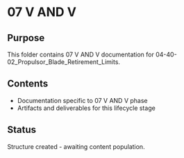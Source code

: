 # 07 V AND V

## Purpose
This folder contains 07 V AND V documentation for 04-40-02_Propulsor_Blade_Retirement_Limits.

## Contents
- Documentation specific to 07 V AND V phase
- Artifacts and deliverables for this lifecycle stage

## Status
Structure created - awaiting content population.
